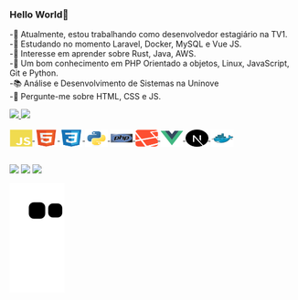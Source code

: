 ### Hello World👋
-🔭 Atualmente, estou trabalhando como desenvolvedor estagiário na TV1. <br>
-🌱 Estudando no momento Laravel, Docker, MySQL e Vue JS. <br>
-💭 Interesse em aprender sobre Rust, Java, AWS. <br>
-🧠 Um bom conhecimento em PHP Orientado a objetos, Linux, JavaScript, Git e Python. <br>
-📚 Análise e Desenvolvimento de Sistemas na Uninove <br>
-💬 Pergunte-me sobre HTML, CSS e JS. 

<div>
  <a href="https://github.com/Juansantoss07">
  <img height="180em" src="https://github-readme-stats.vercel.app/api?username=Juansantoss07&show_icons=true&theme=dark&include_all_commits=true&count_private=true"/>
  <img height="180em" src="https://github-readme-stats.vercel.app/api/top-langs/?username=Juansantoss07&layout=compact&langs_count=16&theme=dark"/>
</div>

  <div style="display: inline_block"><br>
    <img align="center" alt="Juan-Js" height="30" width="40" src="https://raw.githubusercontent.com/devicons/devicon/master/icons/javascript/javascript-plain.svg">
    <img align="center" alt="Juan-HTML" height="30" width="40" src="https://raw.githubusercontent.com/devicons/devicon/master/icons/html5/html5-original.svg">
    <img align="center" alt="Juan-CSS" height="30" width="40" src="https://raw.githubusercontent.com/devicons/devicon/master/icons/css3/css3-original.svg">
    <img align="center" alt="Juan-Python" height="30" width="40" src="https://raw.githubusercontent.com/devicons/devicon/master/icons/python/python-original.svg">
    <img align="center" alt="Juan-PHP" height="30" width="40" src="https://raw.githubusercontent.com/devicons/devicon/master/icons/php/php-original.svg">
    <img align="center" alt="Juan-Laravel" height="30" width="40" src="https://raw.githubusercontent.com/devicons/devicon/master/icons/laravel/laravel-plain.svg">
    <img align="center" alt="Juan-Vuejs" height="30" width="40" src="https://raw.githubusercontent.com/devicons/devicon/master/icons/vuejs/vuejs-original.svg">
    <img align="center" alt="Juan-Nextjs" height="30" width="40" src="https://raw.githubusercontent.com/devicons/devicon/master/icons/nextjs/nextjs-original.svg">
    <img align="center" alt="Juan-Docker" height="30" width="40" src="https://raw.githubusercontent.com/devicons/devicon/master/icons/docker/docker-original.svg">
    
  </div> <br>

  <div> 
  
  <a href="https://instagram.com/slk_juann07?utm_medium=copy_link" target="_blank"><img src="https://img.shields.io/badge/-Instagram-%23E4405F?style=for-the-badge&logo=instagram&logoColor=white" target="_blank"></a>
  <a href="https://discord.gg/tXNQjJWykr" target="_blank"><img src="https://img.shields.io/badge/Discord-7289DA?style=for-the-badge&logo=discord&logoColor=white" target="_blank"></a> 
  <a href="https://www.linkedin.com/in/juan-cunha-dos-santos-64b809181" target="_blank"><img src="https://img.shields.io/badge/-LinkedIn-%230077B5?style=for-the-badge&logo=linkedin&logoColor=white" target="_blank"></a> 
 
 ![Snake animation](https://github.com/Juansantoss07/Juansantoss07/blob/output/github-contribution-grid-snake.svg)

</div>
  
